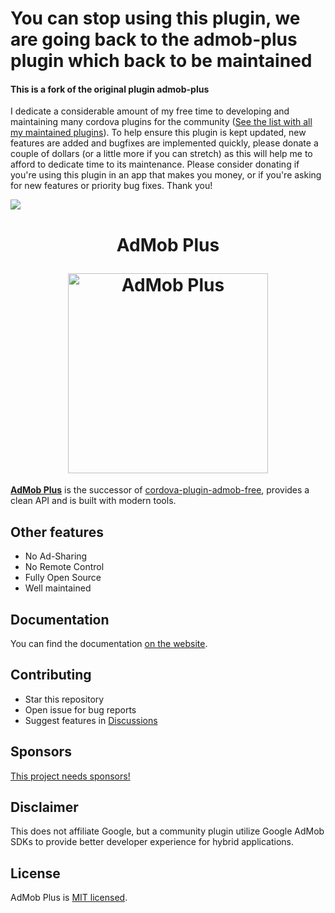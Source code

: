 # You can stop using this plugin, we are going back to the admob-plus plugin which back to be maintained


#### This is a fork of the original plugin admob-plus

I dedicate a considerable amount of my free time to developing and maintaining many cordova plugins for the community ([See the list with all my maintained plugins][community_plugins]).
To help ensure this plugin is kept updated,
new features are added and bugfixes are implemented quickly,
please donate a couple of dollars (or a little more if you can stretch) as this will help me to afford to dedicate time to its maintenance.
Please consider donating if you're using this plugin in an app that makes you money,
or if you're asking for new features or priority bug fixes. Thank you!

[![](https://img.shields.io/static/v1?label=Sponsor%20Me&style=for-the-badge&message=%E2%9D%A4&logo=GitHub&color=%23fe8e86)](https://github.com/sponsors/eyalin)



<h1 align="center">
  <p align="center">AdMob Plus</p>
  <a href="https://admob-plus.github.io">
    <img alt="AdMob Plus" src="https://admob-plus.github.io/img/logo.png" width="320px">
  </a>
</h1>



[**AdMob Plus**](https://admob-plus.github.io) is the successor of [cordova-plugin-admob-free](https://github.com/ratson/cordova-plugin-admob-free), provides a clean API and is built with modern tools.

## Other features

- No Ad-Sharing
- No Remote Control
- Fully Open Source
- Well maintained

## Documentation

You can find the documentation [on the website](https://admob-plus.github.io/docs/).

## Contributing

- Star this repository
- Open issue for bug reports
- Suggest features in [Discussions](https://github.com/admob-plus/admob-plus/discussions)

## Sponsors

[This project needs sponsors!](https://github.com/sponsors/EYALIN)

## Disclaimer

This does not affiliate Google, but a community plugin utilize Google AdMob SDKs to provide better developer experience for hybrid applications.

## License

AdMob Plus is [MIT licensed](./LICENSE).

[community_plugins]: https://github.com/EYALIN?tab=repositories&q=community&type=&language=&sort=
